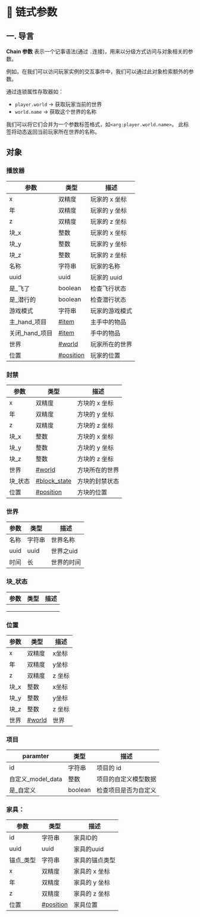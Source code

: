 # 🔗 链式参数

## 一. 导言

**Chain 参数** 表示一个记事语法(通过 `.`连接)，用来以分级方式访问与对象相关的参数。

例如，在我们可以访问玩家实例的交互事件中，我们可以通过此对象检索额外的参数。

通过连锁属性存取器如：

- `player.world` → 获取玩家当前的世界
- `world.name` -> 获取这个世界的名称

我们可以将它们合并为一个参数标签格式，如`<arg:player.world.name>`。 此标签将动态返回当前玩家所在世界的名称。

## 对象

### 播放器

| 参数                                                       | 类型                    | 描述       |
| -------------------------------------------------------- | --------------------- | -------- |
| x                                                        | 双精度                   | 玩家的 x 坐标 |
| 年                                                        | 双精度                   | 玩家的 y 坐标 |
| z                                                        | 双精度                   | 玩家的 z 坐标 |
| 块\_x                               | 整数                    | 玩家的 x 坐标 |
| 块\_y                               | 整数                    | 玩家的 y 坐标 |
| 块\_z                               | 整数                    | 玩家的 z 坐标 |
| 名称                                                       | 字符串                   | 玩家的名称    |
| uuid                                                     | uuid                  | 玩家的 uuid |
| 是\_飞了                              | boolean               | 检查飞行状态   |
| 是\_潜行的                             | boolean               | 检查潜行状态   |
| 游戏模式                                                     | 字符串                   | 玩家的游戏模式  |
| 主\_hand\_项目  | [#item](#item "提及")   | 主手中的物品   |
| 关闭\_hand\_项目 | [#item](#item "提及")   | 手中的物品    |
| 世界                                                       | [#world](#world "提及") | 玩家所在的世界  |
| 位置                                                       | [#position](#位置“提及")  | 玩家的位置    |

### 封禁

| 参数                          | 类型                                                       | 描述       |
| --------------------------- | -------------------------------------------------------- | -------- |
| x                           | 双精度                                                      | 方块的 x 坐标 |
| 年                           | 双精度                                                      | 方块的 y 坐标 |
| z                           | 双精度                                                      | 方块的 z 坐标 |
| 块\_x  | 整数                                                       | 方块的 x 坐标 |
| 块\_y  | 整数                                                       | 方块的 y 坐标 |
| 块\_z  | 整数                                                       | 方块的 z 坐标 |
| 世界                          | [#world](#world "提及")                                    | 方块所在的世界  |
| 块\_状态 | [#block\_state](#block_state "提及") | 方块的封禁状态  |
| 位置                          | [#position](#位置“提及")                                     | 方块的位置    |

### 世界

| 参数   | 类型   | 描述     |
| ---- | ---- | ------ |
| 名称   | 字符串  | 世界名称   |
| uuid | uuid | 世界之uid |
| 时间   | 长    | 世界的时间  |

### 块\_状态

| 参数 | 类型 | 描述 |
| -- | -- | -- |
|    |    |    |
|    |    |    |
|    |    |    |

### 位置

| 参数                         | 类型                    | 描述   |
| -------------------------- | --------------------- | ---- |
| x                          | 双精度                   | x坐标  |
| 年                          | 双精度                   | y坐标  |
| z                          | 双精度                   | z 坐标 |
| 块\_x | 整数                    | x坐标  |
| 块\_y | 整数                    | y坐标  |
| 块\_z | 整数                    | z 坐标 |
| 世界                         | [#world](#world "提及") | 世界   |

### 项目

| paramter                                                     | 类型      | 描述         |
| ------------------------------------------------------------ | ------- | ---------- |
| id                                                           | 字符串     | 项目的 id     |
| 自定义\_model\_data | 整数      | 项目的自定义模型数据 |
| 是\_自定义                                 | boolean | 检查项目是否为自定义 |

### 家具：

| 参数                           | 类型                   | 描述       |
| ---------------------------- | -------------------- | -------- |
| id                           | 字符串                  | 家具ID的    |
| uuid                         | uuid                 | 家具的uuid  |
| 锚点\_类型 | 字符串                  | 家具的锚点类型  |
| x                            | 双精度                  | 家具的 x 坐标 |
| 年                            | 双精度                  | 家具的 y 坐标 |
| z                            | 双精度                  | 家具的 z 坐标 |
| 位置                           | [#position](#位置“提及") | 家具位置     |

